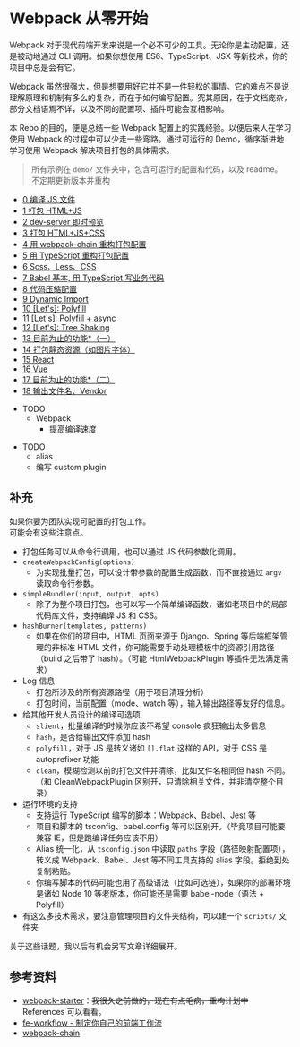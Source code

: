 # Webpack 从零开始

Webpack 对于现代前端开发来说是一个必不可少的工具。无论你是主动配置，还是被动地通过 CLI 调用。如果你想使用 ES6、TypeScript、JSX 等新技术，你的项目中总是会有它。

Webpack 虽然很强大，但是想要用好它并不是一件轻松的事情。它的难点不是说理解原理和机制有多么的复杂，而在于如何编写配置。究其原因，在于文档庞杂，部分文档语焉不详，以及不同的配置项、插件可能会互相影响。

本 Repo 的目的，便是总结一些 Webpack 配置上的实践经验。以便后来人在学习使用 Webpack 的过程中可以少走一些弯路。通过可运行的 Demo，循序渐进地学习使用 Webpack 解决项目打包的具体需求。

> 所有示例在 `demo/` 文件夹中，包含可运行的配置和代码，以及 readme。  
> 不定期更新版本并重构

<!-- demo start -->

- [0 编译 JS 文件](demo/0-basic-single-js)
- [1 打包 HTML+JS](demo/1-basic-with-html)
- [2 dev-server 即时预览](demo/2-basic-dev-server-and-hot-reload)
- [3 打包 HTML+JS+CSS](demo/3-basic-html-js-css)
- [4 用 webpack-chain 重构打包配置](demo/4-webpack-chain)
- [5 用 TypeScript 重构打包配置](demo/5-refactor-config-with-ts)
- [6 Scss、Less、CSS](demo/6-more-style)
- [7 Babel 基本, 用 TypeScript 写业务代码](demo/7-babel-basic)
- [8 代码压缩配置](demo/8-minify-and-restructure-configs)
- [9 Dynamic Import](demo/9-dynamic-import)
- [10 [Let's]: Polyfill](demo/10-webpack-babel-polyfill-basic)
- [11 [Let's]: Polyfill + async](demo/11-polyfill-and-async)
- [12 [Let's]: Tree Shaking](demo/12-tree-shaking)
- [13 目前为止的功能\*（一）](demo/13-milestone-with-polyfill)
- [14 打包静态资源（如图片字体）](demo/14-pack-image)
- [15 React](demo/15-react)
- [16 Vue](demo/16-vue)
- [17 目前为止的功能\*（二）](demo/17-milestone-with-framework)
- [18 输出文件名、Vendor](demo/18-webpack-output-filename)

<!-- demo end -->

- TODO
  - Webpack
    - 提高编译速度

* TODO
  - alias
  - 编写 custom plugin

## 补充

如果你要为团队实现可配置的打包工作。  
可能会有这些注意点。

- 打包任务可以从命令行调用，也可以通过 JS 代码参数化调用。
- `createWebpackConfig(options)`
  - 为实现批量打包，可以设计带参数的配置生成函数，而不直接通过 `argv` 读取命令行参数。
- `simpleBundler(input, output, opts)`
  - 除了为整个项目打包，也可以写一个简单编译函数，诸如老项目中的局部代码库文件，支持编译 JS 和 CSS。
- `hashBurner(templates, patterns)`
  - 如果在你们的项目中，HTML 页面来源于 Django、Spring 等后端框架管理的非标准 HTML 文件，你可能需要手动处理模板中的资源引用路径（build 之后带了 hash）。（可能 HtmlWebpackPlugin 等插件无法满足需求）
- Log 信息
  - 打包所涉及的所有资源路径（用于项目清理分析）
  - 打包时间，当前配置（mode、watch 等），输入输出路径等友好的信息。
- 给其他开发人员设计的编译可选项
  - `slient`，批量编译的时候你应该不希望 console 疯狂输出太多信息
  - `hash`，是否给输出文件添加 hash
  - `polyfill`，对于 JS 是转义诸如 `[].flat` 这样的 API，对于 CSS 是 autoprefixer 功能
  - `clean`，模糊检测以前的打包文件并清除，比如文件名相同但 hash 不同。（和 CleanWebpackPlugin 区别开，只清除相关文件，并非清空整个目录）
- 运行环境的支持
  - 支持运行 TypeScript 编写的脚本：Webpack、Babel、Jest 等
  - 项目和脚本的 tsconfig、babel.config 等可以区别开。（毕竟项目可能要兼容 IE，但是跑编译任务应该不用）
  - Alias 统一化，从 `tsconfig.json` 中读取 `paths` 字段（路径映射配置项），转义成 Webpack、Babel、Jest 等不同工具支持的 alias 字段。拒绝到处复制粘贴。
  - 你编写脚本的代码可能也用了高级语法（比如可选链），如果你的部署环境是诸如 Node 10 等老版本，你可能还是需要 babel-node（语法 + Polyfill）
- 有这么多技术需求，要注意管理项目的文件夹结构，可以建一个 `scripts/` 文件夹

关于这些话题，我以后有机会另写文章详细展开。

## 参考资料

- [webpack-starter](https://github.com/seognil-lab/webpack-starter)：~~我很久之前做的，现在有点毛病，重构计划中~~ References 可以看看。
- [fe-workflow - 制定你自己的前端工作流](https://github.com/luoxue-victor/fe-workflow)
- [webpack-chain](https://github.com/neutrinojs/webpack-chain)
